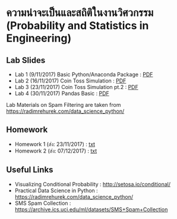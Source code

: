 # ความน่าจะเป็นและสถิติในงานวิศวกรรม (Probability and Statistics in Engineering)

## Lab Slides
- Lab 1 (9/11/2017) Basic Python/Anaconda Package : [PDF](/lecture2%20-%20intro%20to%20anaconda,%20spyder,%20numpy,%20python.pdf)
- Lab 2 (16/11/2017) Coin Toss Simulation : [PDF](/lecture3%20-%20coin%20toss%20simulation.pdf)
- Lab 3 (23/11/2017) Coin Toss Simulation pt.2 : [PDF](/lecture4%20-%20cointoss2.pdf)
- Lab 4 (30/11/2017) Pandas Basic : [PDF](/lecture5%20-%20pandas.pdf) 

Lab Materials on Spam Filtering are taken from https://radimrehurek.com/data_science_python/ 

## Homework
- Homework 1 (ส่ง: 23/11/2017) : [txt](/hw1.txt)
- Homework 2 (ส่ง: 07/12/2017) : [txt](/hw2.txt)

## Useful Links
- Visualizing Conditional Probability : http://setosa.io/conditional/
- Practical Data Science in Python : https://radimrehurek.com/data_science_python/
- SMS Spam Collection : https://archive.ics.uci.edu/ml/datasets/SMS+Spam+Collection
